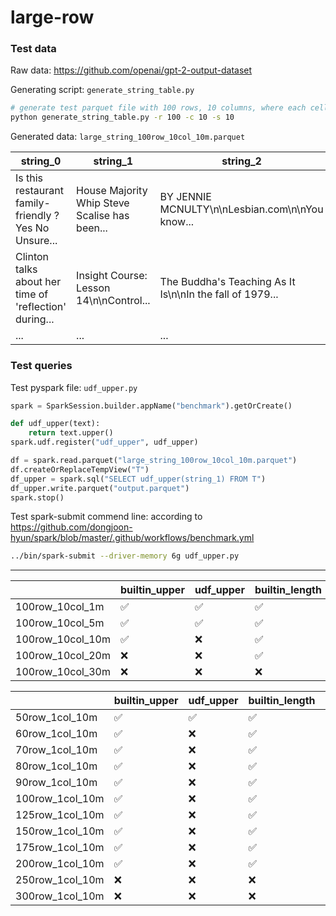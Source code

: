 # large-row


### Test data
Raw data: https://github.com/openai/gpt-2-output-dataset

Generating script: ```generate_string_table.py```

```sh
# generate test parquet file with 100 rows, 10 columns, where each cell is a 10 MB string
python generate_string_table.py -r 100 -c 10 -s 10
```
Generated data: ```large_string_100row_10col_10m.parquet```

| string_0                                               | string_1                                      | string_2                                                 | ... |
| ------------------------------------------------------ | --------------------------------------------- | -------------------------------------------------------- | --- |
| Is this restaurant family-friendly ? Yes No Unsure...  | House Majority Whip Steve Scalise has been... | BY JENNIE MCNULTY\n\nLesbian.com\n\nYou know...          | ... |
| Clinton talks about her time of 'reflection' during... | Insight Course: Lesson 14\n\nControl...       | The Buddha's Teaching As It Is\n\nIn the fall of 1979... | ... |
| ...                                                    | ...                                           | ...                                                      | ... |


### Test queries
Test pyspark file: ```udf_upper.py```

```Python
spark = SparkSession.builder.appName("benchmark").getOrCreate()

def udf_upper(text):
    return text.upper()
spark.udf.register("udf_upper", udf_upper)

df = spark.read.parquet("large_string_100row_10col_10m.parquet")
df.createOrReplaceTempView("T")
df_upper = spark.sql("SELECT udf_upper(string_1) FROM T")
df_upper.write.parquet("output.parquet")
spark.stop()
```

Test spark-submit commend line: according to https://github.com/dongjoon-hyun/spark/blob/master/.github/workflows/benchmark.yml
```sh
../bin/spark-submit --driver-memory 6g udf_upper.py
```
---

|                  | builtin_upper      | udf_upper          | builtin_length     | udf_length         |
| ---------------- | ------------------ | ------------------ | ------------------ | ------------------ |
| 100row_10col_1m  | :white_check_mark: | :white_check_mark: | :white_check_mark: | :white_check_mark: |
| 100row_10col_5m  | :white_check_mark: | :white_check_mark: | :white_check_mark: | :white_check_mark: |
| 100row_10col_10m | :white_check_mark: | :x:                | :white_check_mark: | :x:                |
| 100row_10col_20m | :x:                | :x:                | :white_check_mark: | :x:                |
| 100row_10col_30m | :x:                | :x:                | :x:                | :x:                |

|                 | builtin_upper      | udf_upper          | builtin_length     | udf_length         |
| --------------- | ------------------ | ------------------ | ------------------ | ------------------ |
| 50row_1col_10m  | :white_check_mark: | :white_check_mark: | :white_check_mark: | :white_check_mark: |
| 60row_1col_10m  | :white_check_mark: | :x:                | :white_check_mark: | :white_check_mark: |
| 70row_1col_10m  | :white_check_mark: | :x:                | :white_check_mark: | :white_check_mark: |
| 80row_1col_10m  | :white_check_mark: | :x:                | :white_check_mark: | :x:                |
| 90row_1col_10m  | :white_check_mark: | :x:                | :white_check_mark: | :x:                |
| 100row_1col_10m | :white_check_mark: | :x:                | :white_check_mark: | :x:                |
| 125row_1col_10m | :white_check_mark: | :x:                | :white_check_mark: | :x:                |
| 150row_1col_10m | :white_check_mark: | :x:                | :white_check_mark: | :x:                |
| 175row_1col_10m | :white_check_mark: | :x:                | :white_check_mark: | :x:                |
| 200row_1col_10m | :white_check_mark: | :x:                | :white_check_mark: | :x:                |
| 250row_1col_10m | :x:                | :x:                | :x:                | :x:                |
| 300row_1col_10m | :x:                | :x:                | :x:                | :x:                |
